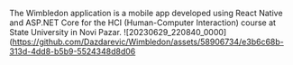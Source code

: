 The Wimbledon application is a mobile app developed using React Native and ASP.NET Core for the HCI (Human-Computer Interaction) course at State University in Novi Pazar.
![20230629_220840_0000](https://github.com/Dazdarevic/Wimbledon/assets/58906734/e3b6c68b-313d-4dd8-b5b9-5524348d8d06
